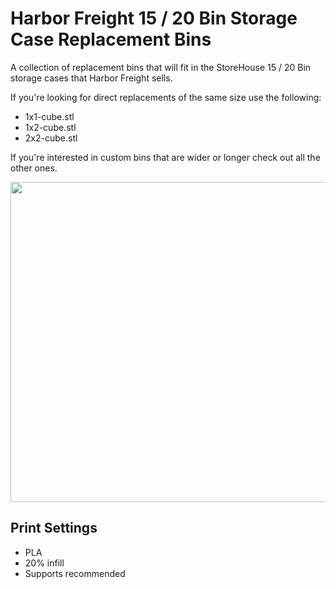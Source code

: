 
# Harbor Freight 15 / 20 Bin Storage Case Replacement Bins

A collection of replacement bins that will fit in the StoreHouse 15 / 20 Bin storage cases that Harbor Freight sells.

If you're looking for direct replacements of the same size use the following:
- 1x1-cube.stl
- 1x2-cube.stl
- 2x2-cube.stl

If you're interested in custom bins that are wider or longer check out all the other ones.


<p align="center">
<img width="512" src="https://github.com/EddieAbbondanzio/3d-prints/blob/main/15-20-bin-storage-case-replacement-bins/imgs/hero.jpg">
</p>

## Print Settings
- PLA
- 20% infill
- Supports recommended